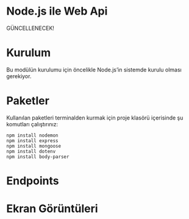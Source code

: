 # Node.js ile Web Api

GÜNCELLENECEK!

# Kurulum
Bu modülün kurulumu için öncelikle Node.js’in sistemde kurulu olması gerekiyor. 

# Paketler
Kullanılan paketleri terminalden kurmak için proje klasörü içerisinde şu komutları çalıştırınız:
```npm install node
npm install nodemon
npm install express
npm install mongoose
npm install dotenv 
npm install body-parser
```

# Endpoints

# Ekran Görüntüleri
